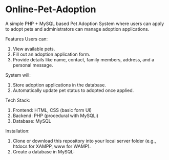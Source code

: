 # Online-Pet-Adoption
A simple PHP + MySQL based Pet Adoption System where users can apply to adopt pets and administrators can manage adoption applications.

Features
Users can:
1. View available pets.
2. Fill out an adoption application form.
3. Provide details like name, contact, family members, address, and a personal message.

System will:
1. Store adoption applications in the database.
2. Automatically update pet status to adopted once applied.

Tech Stack:
1. Frontend: HTML, CSS (basic form UI)
2. Backend: PHP (procedural with MySQLi)
3. Database: MySQL

   
Installation:
1. Clone or download this repository into your local server folder (e.g., htdocs for XAMPP, www for WAMP).
2. Create a database in MySQL:
